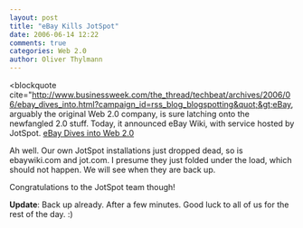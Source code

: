 ```yaml
---
layout: post
title: "eBay Kills JotSpot"
date: 2006-06-14 12:22
comments: true
categories: Web 2.0
author: Oliver Thylmann
---
```








&lt;blockquote cite=&quot;http://www.businessweek.com/the_thread/techbeat/archives/2006/06/ebay_dives_into.html?campaign_id=rss_blog_blogspotting&quot;&gt;eBay, arguably the original Web 2.0 company, is sure latching onto the newfangled 2.0 stuff. Today, it announced eBay Wiki, with service hosted by JotSpot.
[eBay Dives into Web 2.0](http://www.businessweek.com/the_thread/techbeat/archives/2006/06/ebay_dives_into.html?campaign_id=rss_blog_blogspotting)

Ah well. Our own JotSpot installations just dropped dead, so is ebaywiki.com and jot.com. I presume they just folded under the load, which should not happen. We will see when they are back up.

Congratulations to the JotSpot team though!

**Update**: Back up already. After a few minutes. Good luck to all of us for the rest of the day. :)




